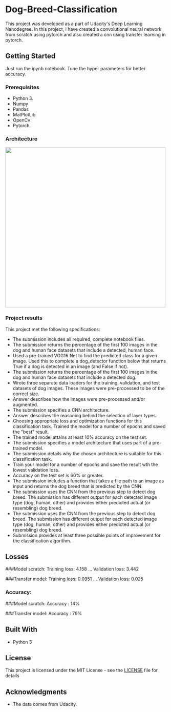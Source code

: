 # Dog-Breed-Classification

This project was developed as a part of Udacity's Deep Learning Nanodegree. In this project, i have created a convolutional neural network from scratch using pytorch and also created a cnn using transfer learning in pytorch.

## Getting Started

Just run the ipynb notebook. Tune the hyper parameters for better accuracy.

### Prerequisites

* Python 3.
* Numpy 
* Pandas
* MatPlotLib
* OpenCv
* Pytorch. 

### Architecture

 <img src='nn(1).svg' width=500px> 

### Project results

This project met the following specifications:
* The submission includes all required, complete notebook files.
* The submission returns the percentage of the first 100 images in the dog and human face datasets that include a detected, human face.
* Used a pre-trained VGG16 Net to find the predicted class for a given image. Used this to complete a dog_detector function below that returns True if a dog is detected in an image (and False if not).
* The submission returns the percentage of the first 100 images in the dog and human face datasets that include a detected dog.
* Wrote three separate data loaders for the training, validation, and test datasets of dog images. These images were pre-processed to be of the correct size.
* Answer describes how the images were pre-processed and/or augmented.
* The submission specifies a CNN architecture.
* Answer describes the reasoning behind the selection of layer types.
* Choosing appropriate loss and optimization functions for this classification task. Trained the model for a number of epochs and saved the "best" result.
* The trained model attains at least 10% accuracy on the test set.
* The submission specifies a model architecture that uses part of a pre-trained model.
* The submission details why the chosen architecture is suitable for this classification task.
* Train your model for a number of epochs and save the result wth the lowest validation loss.
* Accuracy on the test set is 60% or greater.
* The submission includes a function that takes a file path to an image as input and returns the dog breed that is predicted by the CNN.
* The submission uses the CNN from the previous step to detect dog breed. The submission has different output for each detected image type (dog, human, other) and provides either predicted actual (or resembling) dog breed.
* The submission uses the CNN from the previous step to detect dog breed. The submission has different output for each detected image type (dog, human, other) and provides either predicted actual (or resembling) dog breed.
* Submission provides at least three possible points of improvement for the classification algorithm.

## Losses

###Model scratch:
Training loss: 4.158 ... Validation loss: 3.442

###Transfer model:
Training loss: 0.0951 ... Validation loss: 0.025 

### Accuracy:

###Model scratch:
Accuracy : 14%

###Transfer model:
Accuracy : 79%

## Built With

* Python 3

## License

This project is licensed under the MIT License - see the [LICENSE](LICENSE) file for details

## Acknowledgments

* The data comes from Udacity.
